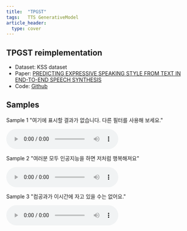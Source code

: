```yaml
---
title:  "TPGST"
tags:	TTS GenerativeModel
article_header:
  type: cover
---
```


## TPGST reimplementation
- Dataset: KSS dataset
- Paper: [PREDICTING EXPRESSIVE SPEAKING STYLE FROM TEXT IN END-TO-END SPEECH SYNTHESIS](https://arxiv.org/pdf/1808.01410.pdf)
- Code: [Github](https://github.com/Yangyangii/TPGST-Tacotron)

## Samples

Sample 1
"여기에 표시할 결과가 없습니다. 다른 필터를 사용해 보세요."

<audio src="https://raw.githubusercontent.com/yangyangii/yangyangii.github.io/master/assets/_posts/audios/tpgst/1.wav" controls> Unable to load song. </audio>

Sample 2
"여러분 모두 인공지능을 하면 저처럼 행복해져요"

<audio src="https://raw.githubusercontent.com/yangyangii/yangyangii.github.io/master/assets/_posts/audios/tpgst/2.wav" controls> Unable to load song. </audio>

Sample 3
"컴공과가 이시간에 자고 있을 수는 없어요."

<audio src="https://raw.githubusercontent.com/yangyangii/yangyangii.github.io/master/assets/_posts/audios/tpgst/3.wav" controls> Unable to load song. </audio>
